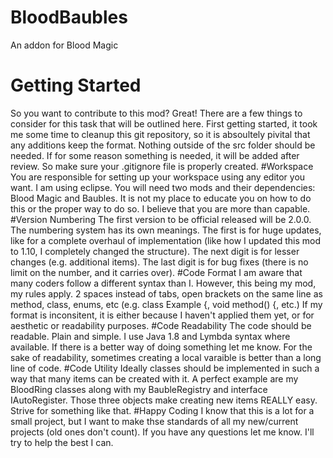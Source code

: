 # BloodBaubles
An addon for Blood Magic

# Getting Started
So you want to contribute to this mod? Great! There are a few things to consider for this task that will be outlined here. First getting started, it took me some time to cleanup this git repository, so it is absoultely pivital that any additions keep the format. Nothing outside of the src folder should be needed. If for some reason something is needed, it will be added after review. So make sure your .gitignore file is properly created.
#Workspace
You are responsible for setting up your workspace using any editor you want. I am using eclipse. You will need two mods and their dependencies: Blood Magic and Baubles. It is not my place to educate you on how to do this or the proper way to do so. I believe that you are more than capable.
#Version Numbering
The first version to be official released will be 2.0.0. The numbering system has its own meanings. The first is for huge updates, like for a complete overhaul of implementation (like how I updated this mod to 1.10, I completely changed the structure). The next digit is for lesser changes (e.g. additional items). The last digit is for bug fixes (there is no limit on the number, and it carries over).
#Code Format
I am aware that many coders follow a different syntax than I. However, this being my mod, my rules apply. 2 spaces instead of tabs, open brackets on the same line as method, class, enums, etc (e.g. class Example {, void method() {, etc.) If my format is inconsitent, it is either because I haven't applied them yet, or for aesthetic or readability purposes.
#Code Readability
The code should be readable. Plain and simple. I use Java 1.8 and Lymbda syntax where available. If there is a better way of doing something let me know. For the sake of readability, sometimes creating a local varaible is better than a long line of code.
#Code Utility
Ideally classes should be implemented in such a way that many items can be created with it. A perfect example are my BloodRing classes along with my BaubleRegistry and interface IAutoRegister. Those three objects make creating new items REALLY easy. Strive for something like that.
#Happy Coding
I know that this is a lot for a small project, but I want to make thse standards of all my new/current projects (old ones don't count). If you have any questions let me know. I'll try to help the best I can.

